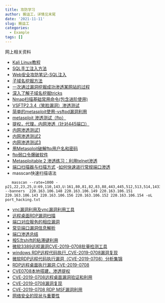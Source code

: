 ```yaml
---
title: 攻防学习
author: 搬运工，详情见末尾
date: '2021-11-11'
slug: 搬运工
categories:
  - Example
tags: []
---
```

网上相关资料

- [Kali Linux教程](https://www.it1352.com/OnLineTutorial/kali_linux/kali_linux_information_gathering_tools.html)
- [SQL手工注入方法](https://www.cnblogs.com/mutudou/p/11757182.html)
- [Web安全攻防笔记-SQL注入](https://www.cnblogs.com/zh2000/p/11778089.html)
- [子域名挖掘方法](https://blog.csdn.net/qq_43468607/article/details/97035484)
- [一次通过漏洞挖掘成功渗透某网站的过程](https://cloud.tencent.com/developer/article/1035284)
- [深入了解子域名挖掘tricks](https://www.cnblogs.com/linuxsec/articles/12019160.html)
- [Nmap扫描基础常用命令(包含进阶使用)](https://www.cnblogs.com/iAmSoScArEd/p/10585863.html)
- [VSFTP2.3.4（笑脸漏洞）渗透测试](https://www.cnblogs.com/Renqy/p/12660646.html)
- [简单的metasploit使用-vsftpd漏洞利用](https://blog.csdn.net/qq_24601451/article/details/82789719)
- [metasploit 渗透测试（ftp）](https://blog.csdn.net/xul2009/article/details/23596241?utm_medium=distribute.pc_relevant_t0.none-task-blog-BlogCommendFromMachineLearnPai2-1.edu_weight&depth_1-utm_source=distribute.pc_relevant_t0.none-task-blog-BlogCommendFromMachineLearnPai2-1.edu_weight)
- [提权，代理，内网渗透（针对445端口）](https://www.cnblogs.com/G-Shadow/p/10965035.html)
- [内网渗透测试1](https://www.cnblogs.com/wjw-zm/p/11677051.html)
- [内网渗透测试2](https://recomm.cnblogs.com/blogpost/12597399?page=3)
- [内网渗透测试3](http://www.zhoulingjie.com/server)
- [用Metasploit破解ftp用户名和密码](https://blog.csdn.net/qq_28409193/article/details/71565305?utm_medium=distribute.pc_relevant_download.none-task-blog-blogcommendfrombaidu-3.nonecase&depth_1-utm_source=distribute.pc_relevant_download.none-task-blog-blogcommendfrombaidu-3.nonecas)
- [ftp弱口令爆破软件](https://download.csdn.net/detail/a199141929/2829996)
- [Metasploitable 2 渗透练习：利用telnet渗透](https://www.jianshu.com/p/d10cae641bb6)
- [端口扫描器与扫描方式](http://www.wadn8.com/html/wlgz/wxwljs/10918.html) -[如何快速进行常规端口渗透](https://www.freebuf.com/column/150205.html)
- masscan快速扫描语法

```shell
   masscan --rate=1000 -p21,22,23,25,U:69,110,143,U:161,80,81,82,83,88,443,445,512,513,514,1433,1521,2082,2083,2181,2601,2604,3128,3690,4848,8088,8086,8081,8080,3306,5432,3389,5984,6379,7001,7002,8069,9200,9300,11211,10000,27017,27018,50000,50070,50030 --banners  220.163.106.148 220.163.106.149 220.163.106.151 220.163.106.143 220.163.106.156 220.163.106.152 220.163.106.154 -oL port_hacking.txt 
```

- [vnc漏洞利用及vnc漏洞利用工具](https://blog.foolbird.net/453.html)
- [远程桌面RDP漏洞扫描](https://github.com/robertdavidgraham/rdpscan)
- [端口对应服务的相应漏洞](https://www.cnblogs.com/jiangyatao/p/12193430.html)
- [常见端口漏洞信息解析](https://blog.csdn.net/zhouwei1221q/article/details/47806919?utm_source=blogxgwz5)
- [端口渗透总结](https://www.cnblogs.com/zhencool/p/11142278.html)
- [按5次shift的粘滞键利用](http://429006.com/article/technology/528.htm)
- [微软3389远程漏洞CVE-2019-0708批量检测工具](https://www.cnblogs.com/17bdw/p/11484160.html)
- [windows RDP远程代码执行_CVE-2019-0708漏洞复现](https://www.cnblogs.com/yuzly/p/11197021.html)
- [微软RDP远程代码执行漏洞（CVE-2019-0708）分析集锦](https://www.freebuf.com/vuls/205380.html)
- [RDP远程桌面执行漏洞 CVE-2019-0708](https://www.jianshu.com/p/400fc54b447f)
- [CVE0708本地搭建，渗透提权](https://www.jianshu.com/p/c7859788ff43)
- [CVE-2019-0708远程桌面漏洞验证和利用](https://www.jianshu.com/p/eff45e54da38)
- [CVE-2019-0708漏洞复现](https://blog.csdn.net/Becktick/article/details/91138712)
- [CVE-2019-0708 RDP MSF漏洞利用](https://www.cnblogs.com/Oran9e/p/11479575.html)
- [网络安全的现状与重要性](https://www.sohu.com/a/353272675_653604)